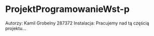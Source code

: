 # ProjektProgramowanieWst-p
Autorzy: Kamil Grobelny 287372 
Instalacja: Pracujemy nad tą częścią projektu...
